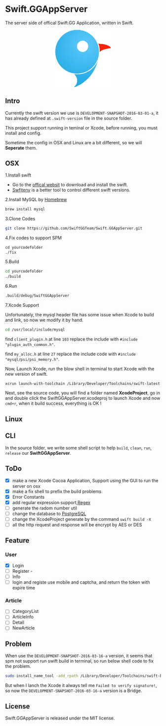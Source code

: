 # Swift.GGAppServer

The server side of offical Swift.GG Application, written in Swift.

<center>
  <img src="./logo_new.png" width ="180" alt="Logo"/>
</center>


## Intro

Currently the swift version we use is `DEVELOPMENT-SNAPSHOT-2016-03-01-a`, it has already defined at `.swift-version` file in the source folder.

This project support running in teminal or Xcode, before running, you must install and config.

Sometime the config in OSX and Linux are a bit different, so we will **Seperate** them.

## OSX

1.Install swift

- Go to the [offical websit](https://swift.org/) to download and install the swift.
- [Swfitenv](https://github.com/kylef/swiftenv) is a better tool to control different swift versions.

2.Install MySQL by [Homebrew](http://brew.sh/)

```sh
brew install mysql
```

3.Clone Codes

```sh
git clone https://github.com/SwiftGGTeam/Swift.GGAppServer.git
```

4.Fix codes to support SPM
```
cd yourcodefolder
./fix
```

5.Build

```sh
cd yourcodefolder
./build
```

6.Run

```sh
.build/debug/SwiftGGAppServer
```

7.Xcode Support

Unfortunately, the mysql header file has some issue when Xcode to build and link, so now we modify it by hand.

```sh
cd /usr/local/include/mysql
```

find `client_plugin.h` at line `103` replace the include with ```#include "plugin_auth_common.h"```.

find `my_alloc.h` at line `27` replace the include code with ```#include "mysql/psi/psi_memory.h"```.

Now, Launch Xcode, run the blow shell in terminal to start Xcode with the new version of swift.

```sh
xcrun launch-with-toolchain /Library/Developer/Toolchains/swift-latest.xctoolchain
```

Next, see the source code, you will find a folder named **XcodeProject**, go in and double click the SwiftGGAppServer.xcodeproj to launch Xcode and now `cmd+r`, when it build success, everything is OK !

## Linux

## CLI

In the source folder, we write some shell script to help `build`, `clean`, `run`, `release` our **SwiftGGAppServer**.

## ToDo

- [x] make a new Xcode Cocoa Application, Support using the GUI to run the server on osx
- [x] make a fix shell to prefix the build problems
- [x] Error Constants
- [x] add regular expression support,[Regex](https://github.com/crossroadlabs/Regex.git)
- [ ] generate the radom number util
- [ ] change the database to [PostgreSQL](http://www.postgresql.org)
- [ ] change the XcodeProject generate by the command ```swift build -X```
- [ ] all the http request and response will be encrypt by AES or DES

## Feature

### User
- [x] Login
- [ ] Register -
- [ ] Info
- [ ] login and registe use mobile and captcha, and return the token with expire time

### Article
- [ ] CategoryList
- [ ] ArticleInfo
- [ ] Detail
- [ ] NewArticle

## Problem

When use the `DEVELOPMENT-SNAPSHOT-2016-03-16-a` version, it seems that spm not support run swift build in terminal, so run below shell code to fix the problem.

```sh
sudo install_name_tool -add_rpath /Library/Developer/Toolchains/swift-DEVELOPMENT-SNAPSHOT-2016-03-16-a.xctoolchain/usr/lib/swift/macosx /Library/Developer/Toolchains/swift-DEVELOPMENT-SNAPSHOT-2016-03-16-a.xctoolchain/usr/bin/swift-build
```

But when I lanch the Xcode it always tell me `Failed to verify signature!`, so now the `DEVELOPMENT-SNAPSHOT-2016-03-16-a` version is a Bridge.

## License
Swift.GGAppServer is released under the MIT license.
